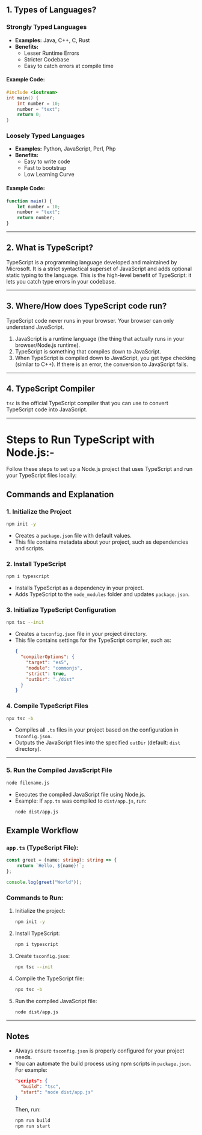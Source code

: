 ## 1. Types of Languages?

### Strongly Typed Languages
- **Examples:** Java, C++, C, Rust
- **Benefits:**
  - Lesser Runtime Errors
  - Stricter Codebase
  - Easy to catch errors at compile time

#### Example Code:
```cpp
#include <iostream>
int main() {
    int number = 10;
    number = "text";
    return 0;
}
```

### Loosely Typed Languages
- **Examples:** Python, JavaScript, Perl, Php
- **Benefits:**
  - Easy to write code
  - Fast to bootstrap
  - Low Learning Curve

#### Example Code:
```javascript
function main() {
    let number = 10;
    number = "text";
    return number;
}
```

---

## 2. What is TypeScript?
TypeScript is a programming language developed and maintained by Microsoft. It is a strict syntactical superset of JavaScript and adds optional static typing to the language. This is the high-level benefit of TypeScript: it lets you catch type errors in your codebase.

---

## 3. Where/How does TypeScript code run?
TypeScript code never runs in your browser. Your browser can only understand JavaScript.

1. JavaScript is a runtime language (the thing that actually runs in your browser/Node.js runtime).
2. TypeScript is something that compiles down to JavaScript.
3. When TypeScript is compiled down to JavaScript, you get type checking (similar to C++). If there is an error, the conversion to JavaScript fails.

---

## 4. TypeScript Compiler
`tsc` is the official TypeScript compiler that you can use to convert TypeScript code into JavaScript.

---

# Steps to Run TypeScript with Node.js:-

Follow these steps to set up a Node.js project that uses TypeScript and run your TypeScript files locally:

## Commands and Explanation

### 1. **Initialize the Project**
```bash
npm init -y
```
- Creates a `package.json` file with default values.
- This file contains metadata about your project, such as dependencies and scripts.

### 2. **Install TypeScript**
```bash
npm i typescript
```
- Installs TypeScript as a dependency in your project.
- Adds TypeScript to the `node_modules` folder and updates `package.json`.


### 3. **Initialize TypeScript Configuration**
```bash
npx tsc --init
```
- Creates a `tsconfig.json` file in your project directory.
- This file contains settings for the TypeScript compiler, such as:
  ```json
  {
    "compilerOptions": {
      "target": "es5",
      "module": "commonjs",
      "strict": true,
      "outDir": "./dist"
    }
  }
  ```

### 4. **Compile TypeScript Files**
```bash
npx tsc -b
```
- Compiles all `.ts` files in your project based on the configuration in `tsconfig.json`.
- Outputs the JavaScript files into the specified `outDir` (default: `dist` directory).

---

### 5. **Run the Compiled JavaScript File**
```bash
node filename.js
```
- Executes the compiled JavaScript file using Node.js.
- Example: If `app.ts` was compiled to `dist/app.js`, run:
  ```bash
  node dist/app.js
  ```

## Example Workflow

### `app.ts` (TypeScript File):
```typescript
const greet = (name: string): string => {
    return `Hello, ${name}!`;
};

console.log(greet("World"));
```

### Commands to Run:
1. Initialize the project:
   ```bash
   npm init -y
   ```
2. Install TypeScript:
   ```bash
   npm i typescript
   ```
3. Create `tsconfig.json`:
   ```bash
   npx tsc --init
   ```
4. Compile the TypeScript file:
   ```bash
   npx tsc -b
   ```
5. Run the compiled JavaScript file:
   ```bash
   node dist/app.js
   ```

---

## Notes
- Always ensure `tsconfig.json` is properly configured for your project needs.
- You can automate the build process using npm scripts in `package.json`. For example:
  ```json
  "scripts": {
    "build": "tsc",
    "start": "node dist/app.js"
  }
  ```
  Then, run:
  ```bash
  npm run build
  npm run start
  ```
